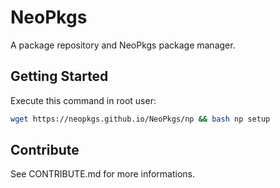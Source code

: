 # NeoPkgs

A package repository and NeoPkgs package manager.

## Getting Started

Execute this command in root user:
```Bash
wget https://neopkgs.github.io/NeoPkgs/np && bash np setup
```

## Contribute

See CONTRIBUTE.md for more informations.
